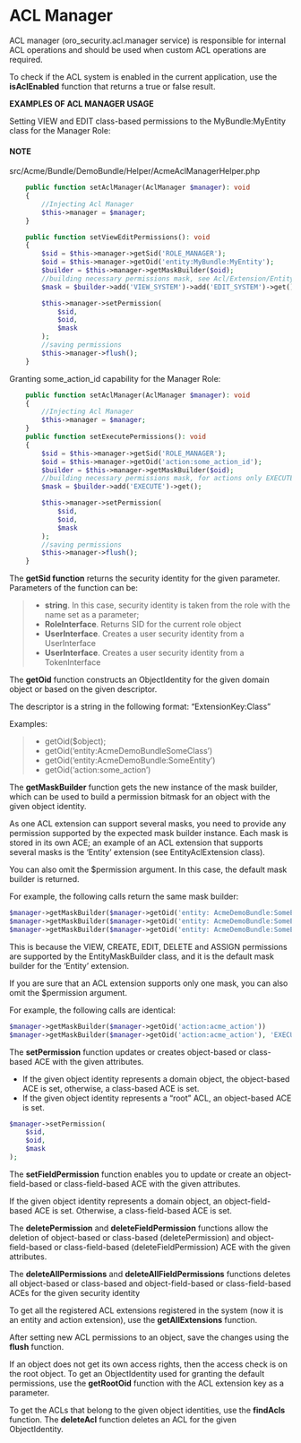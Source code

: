 <a id="backend-security-bundle-acl-manager"></a>

# ACL Manager

ACL manager (oro_security.acl.manager service) is responsible for internal ACL operations and should be used when custom ACL operations are required.

To check if the ACL system is enabled in the current application, use the **isAclEnabled** function that returns a true or false result.

**EXAMPLES OF ACL MANAGER USAGE**

Setting VIEW and EDIT class-based permissions to the MyBundle:MyEntity class for the Manager Role:

#### NOTE
src/Acme/Bundle/DemoBundle/Helper/AcmeAclManagerHelper.php
```php
    public function setAclManager(AclManager $manager): void
    {
        //Injecting Acl Manager
        $this->manager = $manager;
    }

    public function setViewEditPermissions(): void
    {
        $sid = $this->manager->getSid('ROLE_MANAGER');
        $oid = $this->manager->getOid('entity:MyBundle:MyEntity');
        $builder = $this->manager->getMaskBuilder($oid);
        //building necessary permissions mask, see Acl/Extension/EntityMaskBuilder class for a list of permission constants
        $mask = $builder->add('VIEW_SYSTEM')->add('EDIT_SYSTEM')->get();

        $this->manager->setPermission(
            $sid,
            $oid,
            $mask
        );
        //saving permissions
        $this->manager->flush();
    }
```

Granting some_action_id capability for the Manager Role:

```php
    public function setAclManager(AclManager $manager): void
    {
        //Injecting Acl Manager
        $this->manager = $manager;
    }
    public function setExecutePermissions(): void
    {
        $sid = $this->manager->getSid('ROLE_MANAGER');
        $oid = $this->manager->getOid('action:some_action_id');
        $builder = $this->manager->getMaskBuilder($oid);
        //building necessary permissions mask, for actions only EXECUTE mask is currently available
        $mask = $builder->add('EXECUTE')->get();

        $this->manager->setPermission(
            $sid,
            $oid,
            $mask
        );
        //saving permissions
        $this->manager->flush();
    }
```

The **getSid function** returns the security identity for the given parameter. Parameters of the function can be:

> - **string**. In this case, security identity is taken from the role with the name set as a parameter;
> - **RoleInterface**. Returns SID for the current role object
> - **UserInterface**.  Creates a user security identity from a UserInterface
> - **UserInterface**. Creates a user security identity from a TokenInterface

The **getOid** function constructs an ObjectIdentity for the given domain object or based on the given descriptor.

The descriptor is a string in the following format: “ExtensionKey:Class”

Examples:

> - getOid($object);
> - getOid(‘entity:AcmeDemoBundleSomeClass’)
> - getOid(‘entity:AcmeDemoBundle:SomeEntity’)
> - getOid(‘action:some_action’)

The **getMaskBuilder** function gets the new instance of the mask builder, which can be used to build a permission bitmask for an object with the given object identity.

As one ACL extension can support several masks, you need to provide any permission supported by the expected mask builder instance. Each mask is stored in its own ACE; an example of an ACL extension that supports several masks is the ‘Entity’ extension (see EntityAclExtension class).

You can also omit the $permission argument. In this case, the default mask builder is returned.

For example, the following calls return the same mask builder:

```php
$manager->getMaskBuilder($manager->getOid('entity: AcmeDemoBundle:SomeEntity'))
$manager->getMaskBuilder($manager->getOid('entity: AcmeDemoBundle:SomeEntity'), 'VIEW')
$manager->getMaskBuilder($manager->getOid('entity: AcmeDemoBundle:SomeEntity'), 'DELETE')
```

This is because the VIEW, CREATE, EDIT, DELETE and ASSIGN permissions are supported by the EntityMaskBuilder class, and it is the default mask builder for the ‘Entity’ extension.

If you are sure that an ACL extension supports only one mask, you can also omit the $permission argument.

For example, the following calls are identical:

```php
$manager->getMaskBuilder($manager->getOid('action:acme_action'))
$manager->getMaskBuilder($manager->getOid('action:acme_action'), 'EXECUTE')
```

The **setPermission**  function updates or creates object-based or class-based ACE with the given attributes.

* If the given object identity represents a domain object, the object-based ACE is set, otherwise, a class-based ACE is set.
* If the given object identity represents a “root” ACL, an object-based ACE is set.

```php
$manager->setPermission(
    $sid,
    $oid,
    $mask
);
```

The **setFieldPermission** function enables you to update or create an object-field-based or class-field-based ACE with the given attributes.

If the given object identity represents a domain object, an object-field-based ACE is set. Otherwise, a class-field-based ACE is set.

The **deletePermission** and **deleteFieldPermission** functions allow the deletion of object-based or class-based (deletePermission) and object-field-based or class-field-based (deleteFieldPermission) ACE with the given attributes.

The **deleteAllPermissions** and **deleteAllFieldPermissions** functions deletes all object-based or class-based and object-field-based or class-field-based ACEs for the given security identity

To get all the registered ACL extensions registered in the system (now it is an entity and action extension), use the **getAllExtensions** function.

After setting new ACL permissions to an object, save the changes using the **flush** function.

If an object does not get its own access rights, then the access check is on the root object. To get an ObjectIdentity used for granting the default permissions, use the **getRootOid** function with the ACL extension key as a parameter.

To get the ACLs that belong to the given object identities, use the **findAcls** function. The **deleteAcl** function deletes an ACL for the given ObjectIdentity.
